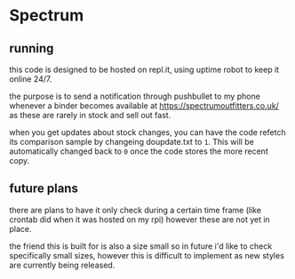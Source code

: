 # Spectrum

## running

this code is designed to be hosted on repl.it, using uptime robot to keep it online 24/7.

the purpose is to send a notification through pushbullet to my phone whenever a binder becomes available at https://spectrumoutfitters.co.uk/ as these are rarely in stock and sell out fast.

when you get updates about stock changes, you can have the code refetch its comparison sample by changeing doupdate.txt to `1`. This will be automatically changed back to `0` once the code stores the more recent copy.


## future plans

there are plans to have it only check during a certain time frame (like crontab did when it was hosted on my rpi) however these are not yet in place.

the friend this is built for is also a size small so in future i'd like to check specifically small sizes, however this is difficult to implement as new styles are currently being released.

